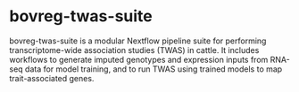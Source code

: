 # bovreg-twas-suite
bovreg-twas-suite is a modular Nextflow pipeline suite for performing transcriptome-wide association studies (TWAS) in cattle. It includes workflows to generate imputed genotypes and expression inputs from RNA-seq data for model training, and to run TWAS using trained models to map trait-associated genes.

